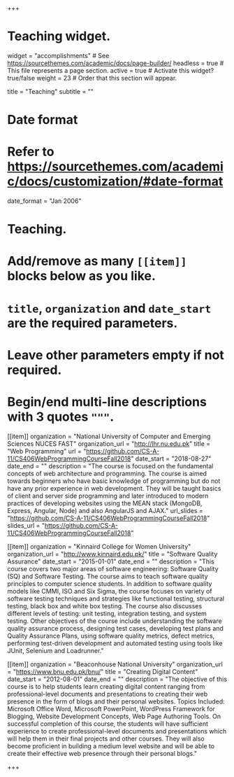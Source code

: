 +++
# Teaching widget.
widget = "accomplishments"  # See https://sourcethemes.com/academic/docs/page-builder/
headless = true  # This file represents a page section.
active = true  # Activate this widget? true/false
weight = 23  # Order that this section will appear.

title = "Teaching"
subtitle = ""

# Date format
#   Refer to https://sourcethemes.com/academic/docs/customization/#date-format
date_format = "Jan 2006"

# Teaching.
#   Add/remove as many `[[item]]` blocks below as you like.
#   `title`, `organization` and `date_start` are the required parameters.
#   Leave other parameters empty if not required.
#   Begin/end multi-line descriptions with 3 quotes `"""`.

[[item]]
  organization = "National University of Computer and Emerging Sciences NUCES FAST"
  organization_url = "http://lhr.nu.edu.pk"
  title = "Web Programming"
  url = "https://github.com/CS-A-11/CS406WebProgrammingCourseFall2018"
  date_start = "2018-08-27"
  date_end = ""
  description = "The course is focused on the fundamental concepts of web architecture and programming. The course is aimed towards beginners who have basic knowledge of programming but do not have any prior experience in web development. They will be taught basics of client and server side programming and later introduced to modern practices of developing websites using the MEAN stack (MongoDB, Express, Angular, Node) and also AngularJS and AJAX."
  url_slides = "https://github.com/CS-A-11/CS406WebProgrammingCourseFall2018"
  slides_url = "https://github.com/CS-A-11/CS406WebProgrammingCourseFall2018"

[[item]]
  organization = "Kinnaird College for Women University"
  organization_url = "http://www.kinnaird.edu.pk/"
  title = "Software Quality Assurance"
  date_start = "2015-01-01"
  date_end = ""
  description = "This course covers two major areas of software engineering: Software Quality (SQ) and Software Testing. The course aims to teach software quality principles to computer science students.  In addition to software quality models like CMMI, ISO and Six Sigma, the course focuses on variety of software testing techniques and strategies like functional testing, structural testing, black box and white box testing. The course also discusses different levels of testing: unit testing, integration testing, and system testing. Other objectives of the course include understanding the software quality assurance process, designing test cases, developing test plans and Quality Assurance Plans, using software quality metrics, defect metrics, performing test-driven development and automated testing using tools like JUnit, Selenium and Loadrunner."

[[item]]
  organization = "Beaconhouse National University"
  organization_url = "https://www.bnu.edu.pk/bnu/"
  title = "Creating Digital Content"
  date_start = "2012-08-01"
  date_end = ""
  description = "The objective of this course is to help students learn creating digital content ranging from professional-level documents and presentations to creating their web presence in the form of blogs and their personal websites. Topics Included: Microsoft Office Word, Microsoft PowerPoint, WordPress Framework for Blogging, Website Development Concepts, Web Page Authoring Tools. On successful completion of this course, the students will have sufficient experience to create professional-level documents and presentations which will help them in their final projects and other courses. They will also become proficient in building a medium level website and will be able to create their effective web presence through their personal blogs."


+++
